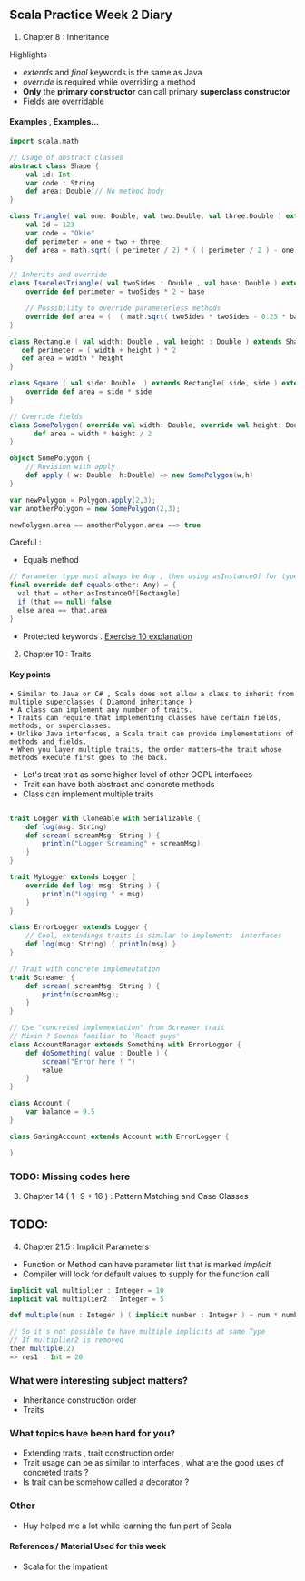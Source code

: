 Scala Practice Week 2 Diary
--

1. Chapter 8 : Inheritance

Highlights
-  _extends_ and _final_ keywords is the same as Java
- _override_ is required while overriding a method
- **Only** the **primary constructor** can call primary **superclass constructor**
- Fields are overridable

#### Examples , Examples...
```scala
import scala.math

// Usage of abstract classes
abstract class Shape {
    val id: Int
    var code : String
    def area: Double // No method body 
}

class Triangle( val one: Double, val two:Double, val three:Double ) extends Shape {
    val Id = 123
    var code = "Okie"
    def perimeter = one + two + three;
    def area = math.sqrt( ( perimeter / 2) * ( ( perimeter / 2 ) - one ) * ( ( perimeter / 2) - two ) * ( ( perimeter /2 ) - three ) )
}

// Inherits and override
class IsocelesTriangle( val twoSides : Double , val base: Double ) extends Triangle ( twoSides, twoSides, base ) {
    override def perimeter = twoSides * 2 + base

    // Possibility to override parameterless methods 
    override def area = (  ( math.sqrt( twoSides * twoSides - 0.25 * base * base ) ) + base ) / 2
}

class Rectangle ( val width: Double , val height : Double ) extends Shape {
   def perimeter = ( width + height ) * 2 
   def area = width * height
}

class Square ( val side: Double  ) extends Rectangle( side, side ) extends Rectangle  {
    override def area = side * side
}

// Override fields
class SomePolygon( override val width: Double, override val height: Double ) extends Rectangle ( width, height ) {
      def area = width * height / 2
}

object SomePolygon {
    // Revision with apply
    def apply ( w: Double, h:Double) => new SomePolygon(w,h)
}

var newPolygon = Polygon.apply(2,3);
var anotherPolygon = new SomePolygon(2,3);

newPolygon.area == anotherPolygon.area ==> true

```

Careful :

- Equals method 

```scala
// Parameter type must always be Any , then using asInstanceOf for type casting
final override def equals(other: Any) = {
  val that = other.asInstanceOf[Rectangle]
  if (that == null) false
  else area == that.area
}
```

- Protected keywords . 
[Exercise 10 explanation](http://stackoverflow.com/questions/30020306/whats-the-implication-of-protected-keywords-in-class-definition-in-scala)


2. Chapter 10 : Traits
#### Key points
```
• Similar to Java or C# , Scala does not allow a class to inherit from multiple superclasses ( Diamond inheritance ) 
• A class can implement any number of traits.
• Traits can require that implementing classes have certain fields, methods, or superclasses.
• Unlike Java interfaces, a Scala trait can provide implementations of methods and fields.
• When you layer multiple traits, the order matters—the trait whose methods execute first goes to the back.
```

- Let's treat trait as some higher level of other OOPL interfaces
- Trait can have both abstract and concrete methods
- Class can implement multiple traits

```scala

trait Logger with Cloneable with Serializable {
    def log(msg: String)
    def scream( screamMsg: String ) {
        println("Logger Screaming" + screamMsg)
    }
}

trait MyLogger extends Logger {
    override def log( msg: String ) {
        println("Logging " + msg)
    }
}

class ErrorLogger extends Logger {
    // Cool, extendings traits is similar to implements  interfaces
    def log(msg: String) { println(msg) }
}

// Trait with concrete implementation
trait Screamer {
    def scream( screamMsg: String ) {
        printfn(screamMsg);
    }
}

// Use "concreted implementation" from Screamer trait 
// Mixin ? Sounds familiar to 'React guys'
class AccountManager extends Something with ErrorLogger {
    def doSomething( value : Double ) {
        scream("Error here ! ")
        value
    }
}

class Account {
    var balance = 9.5
}

class SavingAccount extends Account with ErrorLogger {

}

```
### TODO: Missing codes here

3. Chapter 14 ( 1- 9 + 16 ) :  Pattern Matching and Case Classes

## TODO:

4. Chapter 21.5 : Implicit Parameters
- Function or Method can have parameter list that is marked _implicit_
- Compiler will look for default values to supply for the function call

```scala
implicit val multiplier : Integer = 10
implicit val multiplier2 : Integer = 5

def multiple(num : Integer ) ( implicit number : Integer ) = num * number

// So it's not possible to have multiple implicits at same Type
// If multiplier2 is removed 
then multiple(2)  
=> res1 : Int = 20

```



### What were interesting subject matters?
- Inheritance construction order
- Traits

### What topics have been hard for you?
- Extending traits , trait construction order
- Trait usage can be as similar to interfaces , what are the good uses of concreted traits ?
- Is trait can be somehow called a decorator ?

### Other
- Huy helped me a lot while learning the fun part of Scala

#### References / Material Used for this week
- Scala for the Impatient